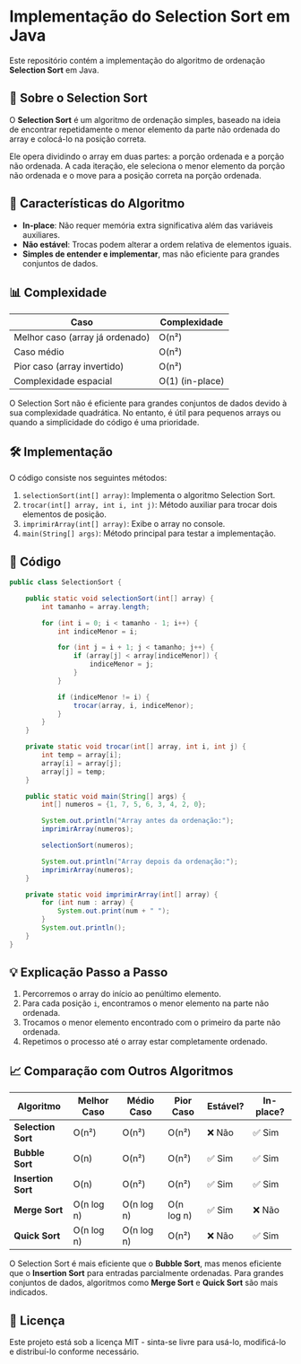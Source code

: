 # Implementação do Selection Sort em Java

Este repositório contém a implementação do algoritmo de ordenação **Selection Sort** em Java.

## 📌 Sobre o Selection Sort

O **Selection Sort** é um algoritmo de ordenação simples, baseado na ideia de encontrar repetidamente o menor elemento da parte não ordenada do array e colocá-lo na posição correta. 

Ele opera dividindo o array em duas partes: a porção ordenada e a porção não ordenada. A cada iteração, ele seleciona o menor elemento da porção não ordenada e o move para a posição correta na porção ordenada.

## 🚀 Características do Algoritmo

- **In-place**: Não requer memória extra significativa além das variáveis auxiliares.
- **Não estável**: Trocas podem alterar a ordem relativa de elementos iguais.
- **Simples de entender e implementar**, mas não eficiente para grandes conjuntos de dados.

## 📊 Complexidade

| Caso         | Complexidade |
|-------------|-------------|
| Melhor caso (array já ordenado) | O(n²) |
| Caso médio  | O(n²) |
| Pior caso (array invertido) | O(n²) |
| Complexidade espacial | O(1) (in-place) |

O Selection Sort não é eficiente para grandes conjuntos de dados devido à sua complexidade quadrática. No entanto, é útil para pequenos arrays ou quando a simplicidade do código é uma prioridade.

## 🛠 Implementação

O código consiste nos seguintes métodos:

1. `selectionSort(int[] array)`: Implementa o algoritmo Selection Sort.
2. `trocar(int[] array, int i, int j)`: Método auxiliar para trocar dois elementos de posição.
3. `imprimirArray(int[] array)`: Exibe o array no console.
4. `main(String[] args)`: Método principal para testar a implementação.

## 📌 Código

```java
public class SelectionSort {

    public static void selectionSort(int[] array) {
        int tamanho = array.length;

        for (int i = 0; i < tamanho - 1; i++) {
            int indiceMenor = i;

            for (int j = i + 1; j < tamanho; j++) {
                if (array[j] < array[indiceMenor]) {
                    indiceMenor = j;
                }
            }

            if (indiceMenor != i) {
                trocar(array, i, indiceMenor);
            }
        }
    }

    private static void trocar(int[] array, int i, int j) {
        int temp = array[i];
        array[i] = array[j];
        array[j] = temp;
    }

    public static void main(String[] args) {
        int[] numeros = {1, 7, 5, 6, 3, 4, 2, 0};

        System.out.println("Array antes da ordenação:");
        imprimirArray(numeros);

        selectionSort(numeros);

        System.out.println("Array depois da ordenação:");
        imprimirArray(numeros);
    }

    private static void imprimirArray(int[] array) {
        for (int num : array) {
            System.out.print(num + " ");
        }
        System.out.println();
    }
}
```

## 💡 Explicação Passo a Passo

1. Percorremos o array do início ao penúltimo elemento.
2. Para cada posição `i`, encontramos o menor elemento na parte não ordenada.
3. Trocamos o menor elemento encontrado com o primeiro da parte não ordenada.
4. Repetimos o processo até o array estar completamente ordenado.

## 📈 Comparação com Outros Algoritmos

| Algoritmo       | Melhor Caso | Médio Caso | Pior Caso | Estável? | In-place? |
|----------------|------------|------------|------------|----------|----------|
| **Selection Sort** | O(n²) | O(n²) | O(n²) | ❌ Não | ✅ Sim |
| **Bubble Sort** | O(n) | O(n²) | O(n²) | ✅ Sim | ✅ Sim |
| **Insertion Sort** | O(n) | O(n²) | O(n²) | ✅ Sim | ✅ Sim |
| **Merge Sort** | O(n log n) | O(n log n) | O(n log n) | ✅ Sim | ❌ Não |
| **Quick Sort** | O(n log n) | O(n log n) | O(n²) | ❌ Não | ✅ Sim |

O Selection Sort é mais eficiente que o **Bubble Sort**, mas menos eficiente que o **Insertion Sort** para entradas parcialmente ordenadas. Para grandes conjuntos de dados, algoritmos como **Merge Sort** e **Quick Sort** são mais indicados.

## 📜 Licença

Este projeto está sob a licença MIT - sinta-se livre para usá-lo, modificá-lo e distribuí-lo conforme necessário.
